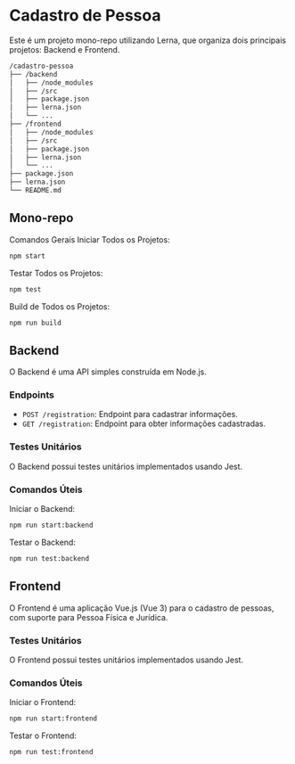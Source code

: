 # Cadastro de Pessoa

Este é um projeto mono-repo utilizando Lerna, que organiza dois principais projetos: Backend e Frontend.

```bash
/cadastro-pessoa
├── /backend
│   ├── /node_modules
│   ├── /src
│   ├── package.json
│   ├── lerna.json
│   └── ...
├── /frontend
│   ├── /node_modules
│   ├── /src
│   ├── package.json
│   ├── lerna.json
│   └── ...
├── package.json
├── lerna.json
└── README.md
```

## Mono-repo

Comandos Gerais
Iniciar Todos os Projetos:

```bash
npm start
```

Testar Todos os Projetos:

```bash
npm test
```

Build de Todos os Projetos:

```bash
npm run build
```

## Backend

O Backend é uma API simples construída em Node.js.

### Endpoints

- `POST /registration`: Endpoint para cadastrar informações.
- `GET /registration`: Endpoint para obter informações cadastradas.

### Testes Unitários

O Backend possui testes unitários implementados usando Jest.

### Comandos Úteis

Iniciar o Backend:

```bash
npm run start:backend
```

Testar o Backend:

```bash
npm run test:backend
```

## Frontend

O Frontend é uma aplicação Vue.js (Vue 3) para o cadastro de pessoas, com suporte para Pessoa Física e Jurídica.

### Testes Unitários

O Frontend possui testes unitários implementados usando Jest.

### Comandos Úteis

Iniciar o Frontend:

```bash
npm run start:frontend
```

Testar o Frontend:

```bash
npm run test:frontend
```
